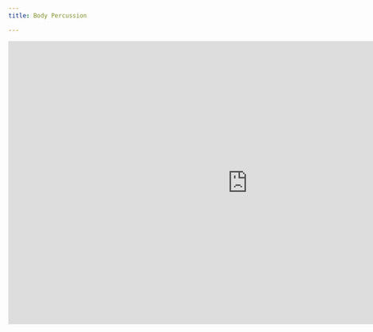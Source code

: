 ```yaml
---
title: Body Percussion

---
```

<iframe src="https://docs.google.com/presentation/d/e/2PACX-1vS6VSBo8D9mPyeR3LtKEcpKkL7KJ07aqXPt1BcP5-0mhHkUlmRC2Mhat9ZOQ-NKz9Nxw8DVhUKc9gzR/embed?start=false&loop=false&delayms=3000" frameborder="0" width="960" height="569" allowfullscreen="true" mozallowfullscreen="true" webkitallowfullscreen="true"></iframe>